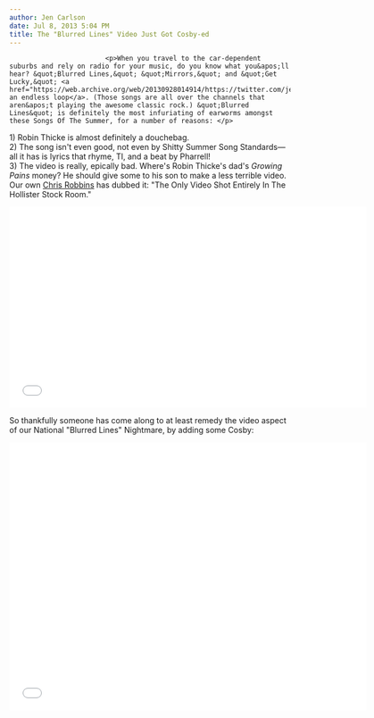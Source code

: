 ```yaml
---
author: Jen Carlson
date: Jul 8, 2013 5:04 PM
title: The "Blurred Lines" Video Just Got Cosby-ed
---
```



                            
                            
                            
                            <p>When you travel to the car-dependent suburbs and rely on radio for your music, do you know what you&apos;ll hear? &quot;Blurred Lines,&quot; &quot;Mirrors,&quot; and &quot;Get Lucky,&quot; <a href="https://web.archive.org/web/20130928014914/https://twitter.com/jenist/status/353992584386973698">in an endless loop</a>. (Those songs are all over the channels that aren&apos;t playing the awesome classic rock.) &quot;Blurred Lines&quot; is definitely the most infuriating of earworms amongst these Songs Of The Summer, for a number of reasons: </p>

<p>1) Robin Thicke is almost definitely a douchebag.<br>
2) The song isn&apos;t even good, not even by Shitty Summer Song Standards&#x2014;all it has is lyrics that rhyme, TI, and a beat by Pharrell!  <br>
3) The video is really, epically bad. Where&apos;s Robin Thicke&apos;s dad&apos;s <em>Growing Pains</em> money? He should give some to his son to make a less terrible video. Our own <a href="https://web.archive.org/web/20130928014914/http://www.twitter.com/christrobbins">Chris Robbins</a> has dubbed it: &quot;The Only Video Shot Entirely In The Hollister Stock Room.&quot;</p>

<p><iframe width="640" height="360" src="//web.archive.org/web/20130928014914if_/http://www.youtube.com/embed/yyDUC1LUXSU" frameborder="0" allowfullscreen></iframe></p>

<p>So thankfully someone has come along to at least remedy the video aspect of our National &quot;Blurred Lines&quot; Nightmare, by adding some Cosby:</p>

<p><iframe width="640" height="480" src="//web.archive.org/web/20130928014914if_/http://www.youtube.com/embed/crBNdOREZE0" frameborder="0" allowfullscreen></iframe></p>
                            
                            
                            